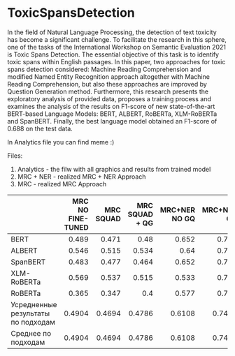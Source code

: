 # ToxicSpansDetection

In the field of Natural Language Processing, the detection of text toxicity has become a significant challenge. To facilitate the research in this sphere, one of the tasks of the International Workshop on Semantic Evaluation 2021 is Toxic Spans Detection. The essential objective of this task is to identify toxic spans within English passages. In this paper, two approaches for toxic spans detection considered: Machine Reading Comprehension and modified Named Entity Recognition approach altogether with Machine Reading Comprehension, but also these approaches are improved by Question Generation method. Furthermore, this research presents the exploratory analysis of provided data, proposes a training process and examines the analysis of the results on F1-score of new state-of-the-art BERT-based Language Models: BERT, ALBERT, RoBERTa, XLM-RoBERTa and SpanBERT. Finally, the best language model obtained an F1-score of 0.688 on the test data.


In Analytics file you can find meme :)

Files:
1. Analytics - the filw with all graphics and results from trained model
2. MRC + NER - realized MRC + NER Approach
3. MRC - realized MRC Approach

|                                    |   MRC NO FINE-TUNED |   MRC SQUAD |   MRC SQUAD + QG |   MRC+NER NO GQ |   MRC+NER QG |   Усредненные результаты по моделям |
|:-----------------------------------|--------------------:|------------:|-----------------:|----------------:|-------------:|------------------------------------:|
| BERT                               |              0.489  |      0.471  |           0.48   |          0.652  |       0.763  |                             0.571   |
| ALBERT                             |              0.546  |      0.515  |           0.534  |          0.64   |       0.731  |                             0.5932  |
| SpanBERT                           |              0.483  |      0.477  |           0.464  |          0.652  |       0.746  |                             0.5644  |
| XLM-RoBERTa                        |              0.569  |      0.537  |           0.515  |          0.533  |       0.715  |                             0.5738  |
| RoBERTa                            |              0.365  |      0.347  |           0.4    |          0.577  |       0.756  |                             0.489   |
| Усредненные результаты по подходам |              0.4904 |      0.4694 |           0.4786 |          0.6108 |       0.7422 |                             0.55828 |
| Среднее по подходам                |              0.4904 |      0.4694 |           0.4786 |          0.6108 |       0.7422 |                             0.55828 |
